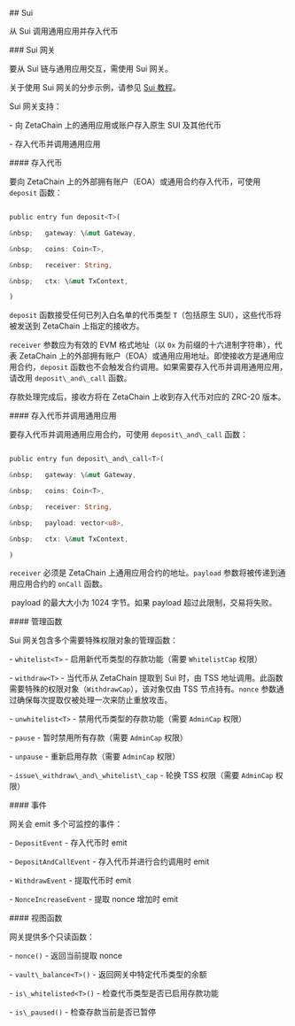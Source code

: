 \## Sui



从 Sui 调用通用应用并存入代币



\### Sui 网关



要从 Sui 链与通用应用交互，需使用 Sui 网关。


关于使用 Sui 网关的分步示例，请参见 [Sui 教程](https://www.zetachain.com/docs/developers/tutorials/sui/)。



Sui 网关支持：



\- 向 ZetaChain 上的通用应用或账户存入原生 SUI 及其他代币

\- 存入代币并调用通用应用



\#### 存入代币



要向 ZetaChain 上的外部拥有账户（EOA）或通用合约存入代币，可使用 `deposit` 函数：



```rust

public entry fun deposit<T>(

&nbsp;   gateway: \&mut Gateway,

&nbsp;   coins: Coin<T>,

&nbsp;   receiver: String,

&nbsp;   ctx: \&mut TxContext,

)

```



`deposit` 函数接受任何已列入白名单的代币类型 `T`（包括原生 SUI），这些代币将被发送到 ZetaChain 上指定的接收方。



`receiver` 参数应为有效的 EVM 格式地址（以 `0x` 为前缀的十六进制字符串），代表 ZetaChain 上的外部拥有账户（EOA）或通用应用地址。即使接收方是通用应用合约，`deposit` 函数也不会触发合约调用。如果需要存入代币并调用通用应用，请改用 `deposit\_and\_call` 函数。



存款处理完成后，接收方将在 ZetaChain 上收到存入代币对应的 ZRC-20 版本。



\#### 存入代币并调用通用应用



要存入代币并调用通用应用合约，可使用 `deposit\_and\_call` 函数：



```rust

public entry fun deposit\_and\_call<T>(

&nbsp;   gateway: \&mut Gateway,

&nbsp;   coins: Coin<T>,

&nbsp;   receiver: String,

&nbsp;   payload: vector<u8>,

&nbsp;   ctx: \&mut TxContext,

)

```



`receiver` 必须是 ZetaChain 上通用应用合约的地址。`payload` 参数将被传递到通用应用合约的 `onCall` 函数。



&nbsp;payload 的最大大小为 1024 字节。如果 payload 超过此限制，交易将失败。



\#### 管理函数



Sui 网关包含多个需要特殊权限对象的管理函数：



\- `whitelist<T>` - 启用新代币类型的存款功能（需要 `WhitelistCap` 权限）

\- `withdraw<T>` - 当代币从 ZetaChain 提取到 Sui 时，由 TSS 地址调用。此函数需要特殊的权限对象（`WithdrawCap`），该对象仅由 TSS 节点持有。`nonce` 参数通过确保每次提取仅被处理一次来防止重放攻击。

\- `unwhitelist<T>` - 禁用代币类型的存款功能（需要 `AdminCap` 权限）

\- `pause` - 暂时禁用所有存款（需要 `AdminCap` 权限）

\- `unpause` - 重新启用存款（需要 `AdminCap` 权限）

\- `issue\_withdraw\_and\_whitelist\_cap` - 轮换 TSS 权限（需要 `AdminCap` 权限）



\#### 事件



网关会 emit 多个可监控的事件：



\- `DepositEvent` - 存入代币时 emit

\- `DepositAndCallEvent` - 存入代币并进行合约调用时 emit

\- `WithdrawEvent` - 提取代币时 emit

\- `NonceIncreaseEvent` - 提取 nonce 增加时 emit



\#### 视图函数



网关提供多个只读函数：



\- `nonce()` - 返回当前提取 nonce

\- `vault\_balance<T>()` - 返回网关中特定代币类型的余额

\- `is\_whitelisted<T>()` - 检查代币类型是否已启用存款功能

\- `is\_paused()` - 检查存款当前是否已暂停

